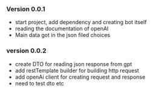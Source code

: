 ### Version 0.0.1
- start project, add dependency and creating bot itself
- reading the documentation of openAI
- Main data got in the json filed choices
### version 0.0.2
- create DTO for reading json response from gpt
- add restTemplate builder for building http request 
- add openAi client for creating request and response
- need to test dto etc